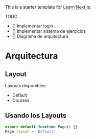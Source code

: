 This is a starter template for [Learn Next.js](https://nextjs.org/learn).

TODO

- [] Implementar login
- [] Implementar sistema de ejercicios
- [] Diagrama de arquitectura

# Arquitectura

## Layout

Layouts disponibles:

- Default
- Courses

## Usando los Layouts

```js
export default function Page() {}
Page.layout = 'Default'
```
